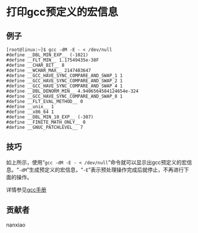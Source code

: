 # 打印gcc预定义的宏信息

## 例子

	[root@linux:~]$ gcc -dM -E - < /dev/null
	#define __DBL_MIN_EXP__ (-1021)
	#define __FLT_MIN__ 1.17549435e-38F
	#define __CHAR_BIT__ 8
	#define __WCHAR_MAX__ 2147483647
	#define __GCC_HAVE_SYNC_COMPARE_AND_SWAP_1 1
	#define __GCC_HAVE_SYNC_COMPARE_AND_SWAP_2 1
	#define __GCC_HAVE_SYNC_COMPARE_AND_SWAP_4 1
	#define __DBL_DENORM_MIN__ 4.9406564584124654e-324
	#define __GCC_HAVE_SYNC_COMPARE_AND_SWAP_8 1
	#define __FLT_EVAL_METHOD__ 0
	#define __unix__ 1
	#define __x86_64 1
	#define __DBL_MIN_10_EXP__ (-307)
	#define __FINITE_MATH_ONLY__ 0
	#define __GNUC_PATCHLEVEL__ 7


## 技巧

如上所示，使用“`gcc -dM -E - < /dev/null`”命令就可以显示出gcc预定义的宏信息。“`-dM`”生成预定义的宏信息，“`-E`”表示预处理操作完成后就停止，不再进行下面的操作。


详情参见[gcc手册](https://gcc.gnu.org/onlinedocs/gcc/Preprocessor-Options.html#index-dM-908)

## 贡献者

nanxiao

